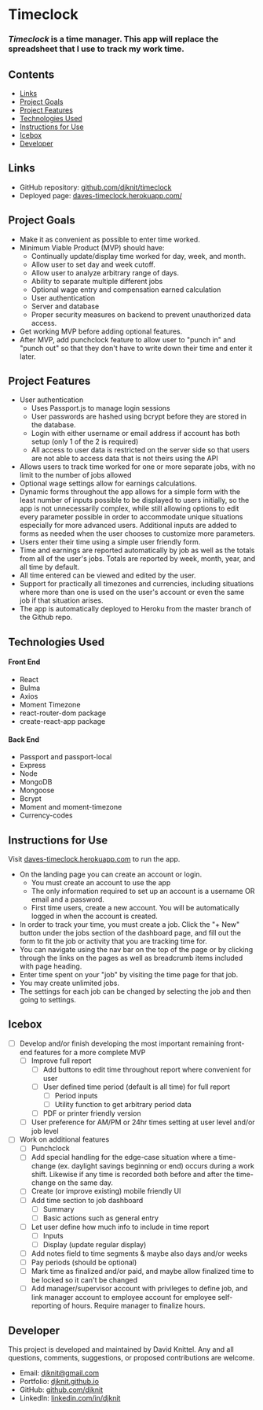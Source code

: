 # Timeclock

### _Timeclock_ is a time manager. This app will replace the spreadsheet that I use to track my work time.

## Contents
* [Links](#links)
* [Project Goals](#project-goals)
* [Project Features](#project-features)
* [Technologies Used](#technologies-used)
* [Instructions for Use](#instructions-for-use)
* [Icebox](#icebox)
* [Developer](#developer)

## Links
* GitHub repository: [github.com/djknit/timeclock](https://github.com/djknit/timeclock)
* Deployed page: [daves-timeclock.herokuapp.com/](https://daves-timeclock.herokuapp.com/)

## Project Goals
* Make it as convenient as possible to enter time worked.
* Minimum Viable Product (MVP) should have:
  * Continually update/display time worked for day, week, and month.
  * Allow user to set day and week cutoff.
  * Allow user to analyze arbitrary range of days.
  * Ability to separate multiple different jobs
  * Optional wage entry and compensation earned calculation
  * User authentication
  * Server and database
  * Proper security measures on backend to prevent unauthorized data access.
* Get working MVP before adding optional features.
* After MVP, add punchclock feature to allow user to "punch in" and "punch out" so that they don't have to write down their time and enter it later.

## Project Features
* User authentication
  - Uses Passport.js to manage login sessions
  - User passwords are hashed using bcrypt before they are stored in the database.
  - Login with either username or email address if account has both setup (only 1 of the 2 is required)
  - All access to user data is restricted on the server side so that users are not able to access data that is not theirs using the API
* Allows users to track time worked for one or more separate jobs, with no limit to the number of jobs allowed
* Optional wage settings allow for earnings calculations.
* Dynamic forms throughout the app allows for a simple form with the least number of inputs possible to be displayed to users initially, so the app is not unnecessarily complex, while still allowing options to edit every parameter possible in order to accommodate unique situations especially for more advanced users. Additional inputs are added to forms as needed when the user chooses to customize more parameters.
* Users enter their time using a simple user friendly form.
* Time and earnings are reported automatically by job as well as the totals from all of the user's jobs. Totals are reported by week, month, year, and all time by default.
* All time entered can be viewed and edited by the user.
* Support for practically all timezones and currencies, including situations where more than one is used on the user's account or even the same job if that situation arises.
* The app is automatically deployed to Heroku from the master branch of the Github repo.

## Technologies Used
#### Front End
* React
* Bulma
* Axios
* Moment Timezone
* react-router-dom package
* create-react-app package

#### Back End
* Passport and passport-local
* Express
* Node
* MongoDB
* Mongoose
* Bcrypt
* Moment and moment-timezone
* Currency-codes

## Instructions for Use
Visit [daves-timeclock.herokuapp.com](https://daves-timeclock.herokuapp.com) to run the app.
* On the landing page you can create an account or login.
  * You must create an account to use the app
  * The only information required to set up an account is a username OR email and a password.
  * First time users, create a new account. You will be automatically logged in when the account is created.
* In order to track your time, you must create a job. Click the "+ New" button under the jobs section of the dashboard page, and fill out the form to fit the job or activity that you are tracking time for.
* You can navigate using the nav bar on the top of the page or by clicking through the links on the pages as well as breadcrumb items included with page heading.
* Enter time spent on your "job" by visiting the time page for that job.
* You may create unlimited jobs.
* The settings for each job can be changed by selecting the job and then going to settings.

## Icebox
* [ ] Develop and/or finish developing the most important remaining front-end features for a more complete MVP
  * [ ] Improve full report
    * [ ] Add buttons to edit time throughout report where convenient for user
    * [ ] User defined time period (default is all time) for full report
      * [ ] Period inputs
      * [ ] Utility function to get arbitrary period data
    * [ ] PDF or printer friendly version
  * [ ] User preference for AM/PM or 24hr times setting at user level and/or job level
* [ ] Work on additional features
  * [ ] Punchclock
  * [ ] Add special handling for the edge-case situation where a time-change (ex. daylight savings beginning or end) occurs during a work shift. Likewise if any time is recorded both before and after the time-change on the same day.
  * [ ] Create (or improve existing) mobile friendly UI
  * [ ] Add time section to job dashboard
    * [ ] Summary
    * [ ] Basic actions such as general entry
  * [ ] Let user define how much info to include in time report
    * [ ] Inputs
    * [ ] Display (update regular display)
  * [ ] Add notes field to time segments & maybe also days and/or weeks
  * [ ] Pay periods (should be optional)
  * [ ] Mark time as finalized and/or paid, and maybe allow finalized time to be locked so it can't be changed
  * [ ] Add manager/supervisor account with privileges to define job, and link manager account to employee account for employee self-reporting of hours. Require manager to finalize hours.

## Developer
This project is developed and maintained by David Knittel. Any and all questions, comments, suggestions, or proposed contributions are welcome.
* Email: [djknit@gmail.com](mailto:djknit@gmail.com)
* Portfolio: [djknit.github.io](https://djknit.github.io/)
* GitHub: [github.com/djknit](https://github.com/djknit)
* LinkedIn: [linkedin.com/in/djknit](https://www.linkedin.com/in/djknit/)

